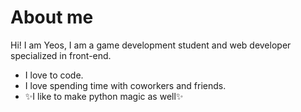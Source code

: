 # About me

Hi! I am Yeos, I am a game development student and web developer specialized in front-end. 

- I love to code.
- I love spending time with coworkers and friends.
- ✨I like to make python magic as well✨
